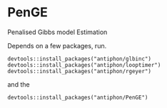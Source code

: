 # PenGE
Penalised Gibbs model Estimation

Depends on a few packages, run.

```
devtools::install_packages("antiphon/glbinc")
devtools::install_packages("antiphon/looptimer")
devtools::install_packages("antiphon/rgeyer")

```

and the

```
devtools::install_packages("antiphon/PenGE")
```
